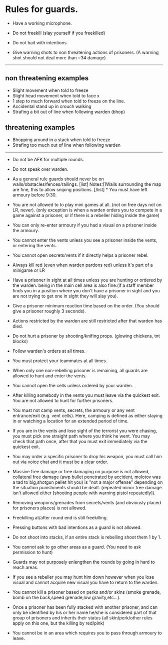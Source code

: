 # Rules for guards.

* Have a working microphone.

* Do not freekill (slay yourself if you freekilled)

* Do not bait with intentions.

* Give warning shots to non threatening actions of prisoners. (A warning shot should not deal more than ~34 damage)

***

## non threatening examples 
* Slight movement when told to freeze
* Slight head movement when told to face x
* 1 step to much forward when told to freeze on the line. 
* Accidental stand up in crouch walking 
* Strafing a bit out of line when following warden (bhop)
 
## threatening examples
* Bhopping around in a stack when told to freeze
* Strafing too much out of line when following warden 


***

* Do not be AFK for multiple rounds.

* Do not speak over warden.

* As a general rule guards should never be on walls/obstacles/fences/railings. [list] Notes:[]Walls surrounding the map are fine, this to allow sniping positions. [/list] * You must have left armoury before 9:30.

* You are not allowed to to play mini games at all. (not on free days not on LR, never). (only exception is when a warden orders you to compete in a game against a prisoner, or if there is a rebeller hiding inside the game)

* You can only re-enter armoury if you had a visual on a prisoner inside the armoury.

* You cannot enter the vents unless you see a prisoner inside the vents, or entering the vents.

* You cannot open secrets/vents if it directly helps a prisoner rebel.

* Always kill red (even when warden pardons red) unless it's part of a minigame or LR

* Have a prisoner in sight at all times unless you are hunting or ordered by the warden. being in the main cell area is also fine.(if a staff member finds you in a position where you don't have a prisoner in sight and you are not trying to get one in sight they will slay you).

* Give a prisoner minimum reaction time based on the order. (You should give a prisoner roughly 3 seconds).

* Actions restricted by the warden are still restricted after that warden has died.

* Do not hurt a prisoner by shooting/knifing props. (glowing chickens, tnt blocks)

* Follow warden's orders at all times.

* You must protect your teammates at all times.

* When only one non-rebelling prisoner is remaining, all guards are allowed to hunt and enter the vents.

* You cannot open the cells unless ordered by your warden.

* After killing somebody in the vents you must leave via the quickest exit.  You are not allowed to hunt for further prisoners.

* You must not camp vents, secrets, the armoury or any vent entrance/exit (e.g. vent cells).  Here, camping is defined as either staying in or watching a location for an extended period of time.

* If you are in the vents and lose sight of the terrorist you were chasing, you must pick one straight path where you think he went.  You may check that path once, after that you must exit immediately via the quickest exit.

* You may order a specific prisoner to drop his weapon, you must call him out via voice chat and it must be a clear order.

* Massive free damage or free damaging on purpose is not allowed, collateral free damage (awp bullet penetrated by accident, molotov was a tad to big,shotgun pellet hit you) is "not a major offense" depending on the situation punishments should be dealt. (repeated minor free damage isn't allowed either [shooting people with warning pistol repeatedly]).

* Removing weapons/grenades from secrets/vents (and obviously placed for prisoners places) is not allowed.

* Freekilling at/after round end is still freekilling.

* Pressing buttons with bad intentions as a guard is not allowed.

* Do not shoot into stacks, if an entire stack is rebelling shoot them 1 by 1.

* You cannot ask to go other areas as a guard. (You need to ask permission to hunt)

* Guards may not purposely enlengthen the rounds by going in hard to reach areas.

* If you see a rebeller you may hunt him down however when you lose visual and cannot acquire new visual you have to return to the warden.

* You cannot kill a prisoner based on perks and/or skins (smoke grenade, bomb on the back,speed grenade,low gravity,etc...).

* Once a prisoner has been fully stacked with another prisoner, and can only be identified by his or her name he/she is considered part of that group of prisoners and inherits their status (all skin/perk/other rules apply on this one, but the killing by red/pink)

* You cannot be in an area which requires you to pass through armoury to leave.
